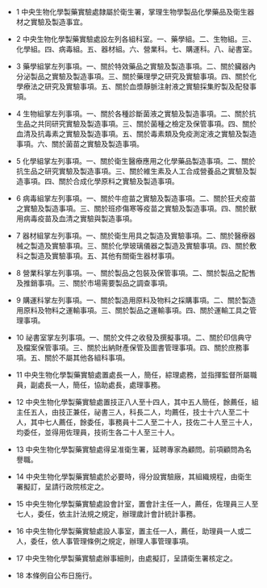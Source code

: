 * 1 中央生物化學製藥實驗處隸屬於衛生署，掌理生物學製品化學藥品及衛生器材之實驗及製造事宜。

* 2 中央生物化學製藥實驗處設左列各組科室。一、藥學組。二、生物組。三、化學組。四、病毒組。五、器材組。六、營業科。七、購運科。八、祕書室。

* 3 藥學組掌左列事項。一、關於特效藥品之實驗及製造事項。二、關於臟器內分泌製品之實驗及製造事項。三、關於藥理學之研究及實驗事項。四、關於化學療法之研究及實驗事項。五、關於血漿靜脈注射液之實驗採集貯製及配發事項。

* 4 生物組掌左列事項。一、關於各種診斷菌液之實驗及製造事項。二、關於抗生品之共同研究實驗及製造事項。三、關於菌種之檢定及保管事項。四、關於血清及抗毒素之實驗及製造事項。五、關於毒素類及免疫測定液之實驗及製造事項。六、關於菌苗之實驗及製造事項。

* 5 化學組掌左列事項。一、關於衛生醫療應用之化學藥品製造事項。二、關於抗生品之研究實驗及製造事項。三、關於維生素及人工合成營養品之實驗及製造事項。四、關於合成化學原料之實驗及製造事項。

* 6 病毒組掌左列事項。一、關於牛痘苗之實驗及製造事項。二、關於狂犬疫苗之實驗及製造事項。三、關於班疹傷寒等疫苗之實驗及製造事項。四、關於獸用病毒疫苗及血清之實驗與製造事項。

* 7 器材組掌左列事項。一、關於衛生用具之製造及實驗事項。二、關於醫療器械之製造及實驗事項。三、關於化學玻璃儀器之製造及實驗事項。四、關於敷科之製造及實驗事項。五、其他有關衛生器材事項。

* 8 營業科掌左列事項。一、關於製品之包裝及保管事項。二、關於製品之配售及推銷事項。三、關於市場需要製品之調查事項。

* 9 購運科掌左列事項。一、關於製造用原料及物料之採購事項。二、關於製造用原料及物料之運輸事項。三、關於製品之運輸事項。四、關於運輸工具之管理事項。

* 10 祕書室掌左列事項。一、關於文件之收發及撰擬事項。二、關於印信典守及檔案保管事項。三、關於出納財產保管及圖書管理事項。四、關於庶務事項。五、關於不屬其他各組科事項。

* 11 中央生物化學製藥實驗處置處長一人，簡任，綜理處務，並指揮監督所屬職員，副處長一人，簡任，協助處長，處理事務。

* 12 中央生物化學製藥實驗處置技正八人至十四人，其中五人簡任，餘薦任，組主任五人，由技正兼任，祕書三人，科長二人，均薦任，技士十六人至二十人，其中七人薦任，餘委任，事務員十二人至二十人，技佐二十人至三十人，均委任，並得用佐理員，技術生各二十人至三十人。

* 13 中央生物化學製藥實驗處得呈准衛生署，延聘專家為顧問。前項顧問為名譽職。

* 14 中央生物化學製藥實驗處於必要時，得分設實驗廠，其組織規程，由衛生署擬訂，呈請行政院核定之。

* 15 中央生物化學製藥實驗處設會計室，置會計主任一人，薦任，佐理員三人至七人，委任，依主計法規之規定，辦理歲計會計統計事務。

* 16 中央生物化學製藥實驗處設人事室，置主任一人，薦任，助理員一人或二人，委任，依人事管理條例之規定，辦理人事管理事項。

* 17 中央生物化學製藥實驗處辦事細則，由處擬訂，呈請衛生署核定之。

* 18 本條例自公布日施行。

